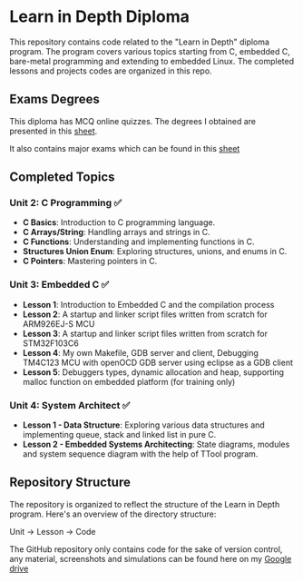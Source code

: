 
# Learn in Depth Diploma

This repository contains code related to the "Learn in Depth" diploma program. The program covers various topics starting from C, embedded C, bare-metal programming and extending to embedded Linux. The completed lessons and projects codes are organized in this repo.
## Exams Degrees
This diploma has MCQ online quizzes. The degrees I obtained are presented in this [sheet](https://docs.google.com/spreadsheets/d/1-RhVSX8D5e59ArxwQAZ7SBQgnF2vDLaunIXQzS-IwBk/edit?usp=drive_link).

It also contains major exams which can be found in this [sheet](https://docs.google.com/spreadsheets/d/1Dd21kKvUdmXYZ7ZtOY98hBQUxvTusX5RYDb1DWJ3_jg/edit?usp=drive_link)
## Completed Topics

### Unit 2: C Programming ✅
- **C Basics**: Introduction to C programming language.
- **C Arrays/String**: Handling arrays and strings in C.
- **C Functions**: Understanding and implementing functions in C.
- **Structures Union Enum**: Exploring structures, unions, and enums in C.
- **C Pointers**: Mastering pointers in C.

### Unit 3: Embedded C ✅
- **Lesson 1**: Introduction to Embedded C and the compilation process
- **Lesson 2**: A startup and linker script files written from scratch for ARM926EJ-S MCU
- **Lesson 3**: A startup and linker script files written from scratch for STM32F103C6
- **Lesson 4**: My own Makefile, GDB server and client, Debugging TM4C123 MCU with openOCD GDB server using eclipse as a GDB client
- **Lesson 5**: Debuggers types, dynamic allocation and heap, supporting malloc function on embedded platform (for training only)

### Unit 4: System Architect ✅
- **Lesson 1 - Data Structure**: Exploring various data structures and implementing queue, stack and linked list in pure C.
- **Lesson 2 - Embedded Systems Architecting**: State diagrams, modules and system sequence diagram with the help of TTool program.

## Repository Structure

The repository is organized to reflect the structure of the Learn in Depth program. Here's an overview of the directory structure:

Unit -> Lesson -> Code

The GitHub repository only contains code for the sake of version control, any material, screenshots and simulations can be found here on my  [Google drive](https://drive.google.com/drive/folders/1k01LU9_HLwt75TEdyJRb8LvAUCDr3fAc?usp=drive_link)
